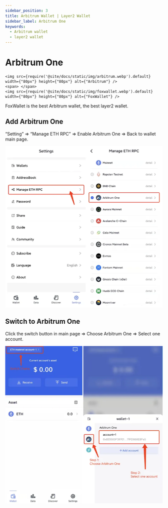 ```yaml
---
sidebar_position: 3
title: Arbitrum Wallet | Layer2 Wallet
sidebar_label: Arbitrum One
keywords:
  - Arbitrum wallet
  - layer2 wallet
---
```


# Arbitrum One

```mdx-code-block
<img src={require('@site/docs/static/img/arbitrum.webp').default} width={"80px"} height={"80px"} alt={"Arbitrum"} />
<span> </span>
<img src={require('@site/docs/static/img/foxwallet.webp').default} width={"80px"} height={"80px"} alt={"FoxWallet"} />
```
FoxWallet is the best Arbitrum wallet, the best layer2 wallet.

## Add Arbitrum One

“Setting” => “Manage ETH RPC” => Enable Arbitrum One => Back to wallet main page.

![](../img/add-arbitrum.webp)

## Switch to Arbitrum One

Click the switch button in main page => Choose Arbitrum One => Select one
account.

![](../img/switch-arbitrum.webp)
